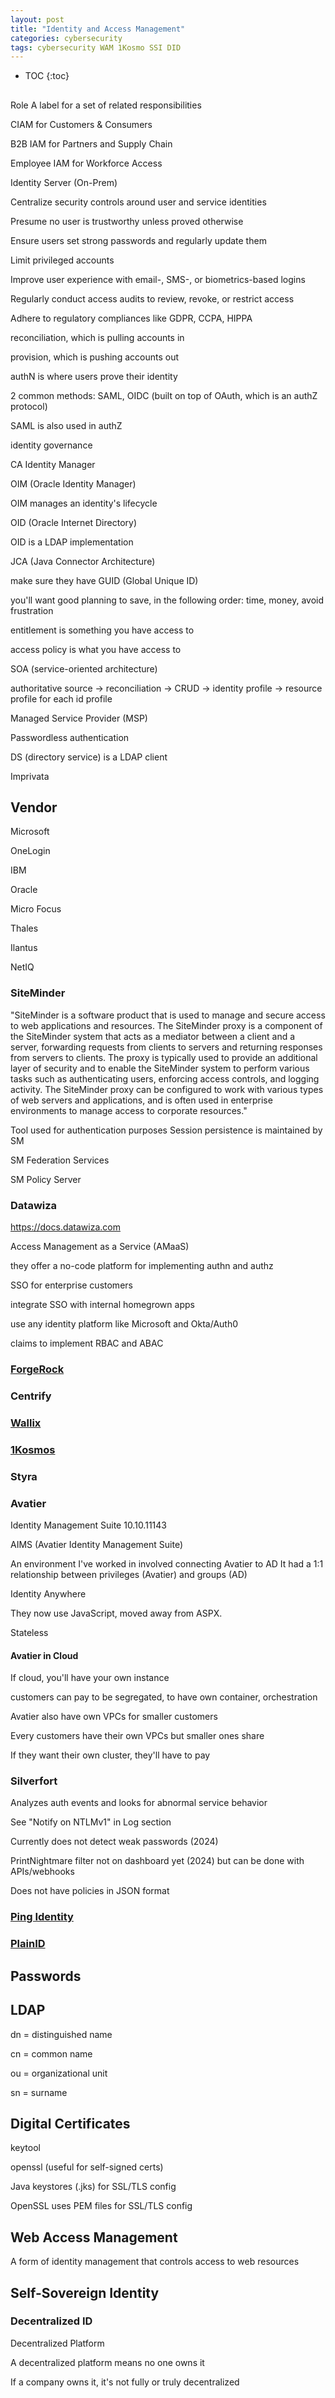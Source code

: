 ```yaml
---
layout: post
title: "Identity and Access Management"
categories: cybersecurity
tags: cybersecurity WAM 1Kosmo SSI DID
---
```


* TOC
{:toc}

##



Role
A label for a set of related responsibilities



CIAM for Customers & Consumers

B2B IAM for Partners and Supply Chain

Employee IAM for Workforce Access



Identity Server (On-Prem)



Centralize security controls around user and service identities

Presume no user is trustworthy unless proved otherwise

Ensure users set strong passwords and regularly update them

Limit privileged accounts

Improve user experience with email-, SMS-, or biometrics-based logins

Regularly conduct access audits to review, revoke, or restrict access

Adhere to regulatory compliances like GDPR, CCPA, HIPPA



reconciliation, which is pulling accounts in

provision, which is pushing accounts out

authN is where users prove their identity

2 common methods: SAML, OIDC (built on top of OAuth, which is an authZ protocol)

SAML is also used in authZ



identity governance

CA Identity Manager



OIM (Oracle Identity Manager)

OIM manages an identity's lifecycle

OID (Oracle Internet Directory)

OID is a LDAP implementation



JCA (Java Connector Architecture)



make sure they have GUID (Global Unique ID)

you'll want good planning to save, in the following order: time, money, avoid frustration



entitlement is something you have access to

access policy is what you have access to

SOA (service-oriented architecture)



authoritative source -> reconciliation -> CRUD -> identity profile -> resource profile for each id profile 



Managed Service Provider (MSP)



Passwordless authentication



DS (directory service) is a LDAP client



Imprivata



##



## Vendor

Microsoft

OneLogin

IBM

Oracle

Micro Focus

Thales

Ilantus

NetIQ

### SiteMinder

"SiteMinder is a software product that is used to manage and secure access to web applications and resources. The SiteMinder proxy is a component of the SiteMinder system that acts as a mediator between a client and a server, forwarding requests from clients to servers and returning responses from servers to clients. The proxy is typically used to provide an additional layer of security and to enable the SiteMinder system to perform various tasks such as authenticating users, enforcing access controls, and logging activity. The SiteMinder proxy can be configured to work with various types of web servers and applications, and is often used in enterprise environments to manage access to corporate resources."



Tool used for authentication purposes
Session persistence is maintained by SM



SM Federation Services

SM Policy Server



### Datawiza

https://docs.datawiza.com

Access Management as a Service (AMaaS)

they offer a no-code platform for implementing authn and authz

SSO for enterprise customers

integrate SSO with internal homegrown apps

use any identity platform like Microsoft and Okta/Auth0

claims to implement RBAC and ABAC



### [ForgeRock](https://www.afterlifesong.com/cybersecurity/2022/01/04/forgerock.html)

### Centrify

### [Wallix](https://www.afterlifesong.com/cybersecurity/2022/12/15/wallix.html)

### [1Kosmos](https://www.afterlifesong.com/cybersecurity/2022/12/19/1kosmos.html)

### Styra



### Avatier

Identity Management Suite 10.10.11143

AIMS (Avatier Identity Management Suite)

An environment I've worked in involved connecting Avatier to AD
It had a 1:1 relationship between privileges (Avatier) and groups (AD)

Identity Anywhere

They now use JavaScript, moved away from ASPX.

Stateless



#### Avatier in Cloud

If cloud, you'll have your own instance

customers can pay to be segregated, to have own container, orchestration

Avatier also have own VPCs for smaller customers

Every customers have their own VPCs but smaller ones share

If they want their own cluster, they'll have to pay



### Silverfort

Analyzes auth events and looks for abnormal service behavior

See "Notify on NTLMv1" in Log section

Currently does not detect weak passwords (2024)

PrintNightmare filter not on dashboard yet (2024) but can be done with APIs/webhooks

Does not have policies in JSON format 




### [Ping Identity](https://www.afterlifesong.com/cybersecurity/2021/12/03/ping-identity.html)

### [PlainID](https://www.afterlifesong.com/cybersecurity/2023/06/20/plainid.html)

## Passwords



## LDAP

dn = distinguished name

cn = common name

ou = organizational unit

sn = surname



## Digital Certificates

keytool



openssl (useful for self-signed certs)



Java keystores (.jks) for SSL/TLS config

OpenSSL uses PEM files for SSL/TLS config



## Web Access Management

A form of identity management that controls access to web resources



## Self-Sovereign Identity



### Decentralized ID

Decentralized Platform

A decentralized platform means no one owns it

If a company owns it, it's not fully or truly decentralized


